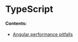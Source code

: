 # TypeScript

#### Contents:
- [Angular performance pitfalls](/languages/typescript/angular-performance-pitfalls)